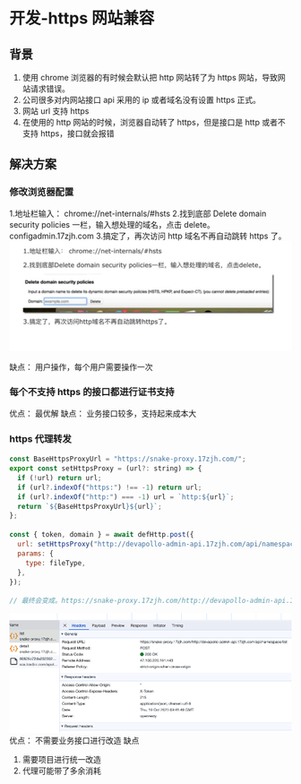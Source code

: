 # 开发-https 网站兼容

## 背景

1. 使用 chrome 浏览器的有时候会默认把 http 网站转了为 https 网站，导致网站请求错误。
2. 公司很多对内网站接口 api 采用的 ip 或者域名没有设置 https 正式。
3. 网站 url 支持 https
4. 在使用的 http 网站的时候，浏览器自动转了 https，但是接口是 http 或者不支持 https，接口就会报错

## 解决方案

### 修改浏览器配置

1.地址栏输入： chrome://net-internals/#hsts 2.找到底部 Delete domain security policies 一栏，输入想处理的域名，点击 delete。
configadmin.17zjh.com 3.搞定了，再次访问 http 域名不再自动跳转 https 了。
![Alt text](./img/https.png)

缺点：
用户操作，每个用户需要操作一次

### 每个不支持 https 的接口都进行证书支持

优点：
最优解
缺点：
业务接口较多，支持起来成本大

### https 代理转发

```js
const BaseHttpsProxyUrl = "https://snake-proxy.17zjh.com/";
export const setHttpsProxy = (url?: string) => {
  if (!url) return url;
  if (url?.indexOf("https:") !== -1) return url;
  if (url?.indexOf("http:") === -1) url = `http:${url}`;
  return `${BaseHttpsProxyUrl}${url}`;
};

const { token, domain } = await defHttp.post({
  url: setHttpsProxy("http://devapollo-admin-api.17zjh.com/api/namespace/list"),
  params: {
    type: fileType,
  },
});

// 最终会变成。https://snake-proxy.17zjh.com/http://devapollo-admin-api.17zjh.com/api/namespace/list
```

![Alt text](image.png)
优点：
不需要业务接口进行改造
缺点

1. 需要项目进行统一改造
2. 代理可能带了多余消耗
